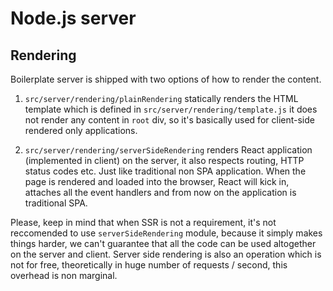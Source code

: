 # Node.js server

## Rendering

Boilerplate server is shipped with two options of how to render the content.

1. `src/server/rendering/plainRendering` statically renders the HTML template which is defined in `src/server/rendering/template.js` it does not render any content in `root` div, so it's basically used for client-side rendered only applications.

2. `src/server/rendering/serverSideRendering` renders React application (implemented in client) on the server, it also respects routing, HTTP status codes etc. Just like traditional non SPA application. When the page is rendered and loaded into the browser, React will kick in, attaches all the event handlers and from now on the application is traditional SPA.

Please, keep in mind that when SSR is not a requirement, it's not reccomended to use `serverSideRendering` module, because it simply makes things harder, we can't guarantee that all the code can be used altogether on the server and client. Server side rendering is also an operation which is not for free, theoretically in huge number of requests / second, this overhead is non marginal.



